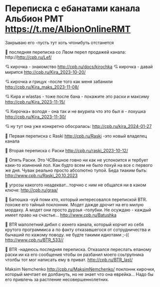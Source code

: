 # Переписка с ебанатами канала Альбион РМТ https://t.me/AlbionOnlineRMT
Закрываю его  -пусть тут хоть чтонибуть отстанется

:japanese_goblin: последняя переписка со Лвом перел продажей канала: http://http://cpb.ru/Lef/

💘 кирочка - знакомство  http://cpb.ru/docs/kirochka
💘 кирочка - давай мирится  http://cpb.ru/Kira_2023-10-20/

💘 кирочка и грицук -после того как меня забанили  http://cpb.ru/Kira_maks_2023-11-08/

💘 Кира и wlastas - тоже после бана  - покажите это раски и максиму http://cpb.ru/Kira_2023-11-15/

💘 Кирочка+ володя - она так и не вкурила что это был я - лохушка http://cpb.ru/Kira_2023-11-30/ 

💘 ну тут она уже конкретно обосралась: http://cpb.ru/kira_2024-01-27


:japanese_goblin: Первая переписка с Raski  http://cpb.ru/Raski -это новый владелец канала

:japanese_goblin: Вторая переписка с Раски http://cpb.ru/raski_2023-10-12/

:japanese_goblin: Опять Раски. Это ЧСВешное говно ни как не успокоится и тербует каки-то изинений лол. Как будто  всем не было похуй на все с первого же дня. Чувак реально просто абсолютно тупой. Беда тиаким быть: http://www.cpb.ru/Raski_20.10.2023

:japanese_goblin: угрозы какогото неадекват...торчно с ним не общался  ни в каком ключе: http://cpb.ru/graa/

:japanese_goblin: Батюшка -хуй поми кто, который интересовался перепиской BTR. похоже его тайный поклонник. Модет дажде дрочит на его милую мордаху. А модет они просто дурзья -голубки. Не осуждаю - каждый имеет право на счастье... http://www.cpb.ru/Batushka

:japanese_goblin: BTR малолетний дибил с ихнего канала, который корчит из себя крутого программиса а по факту отказавшегося от сотрудничества и бычаший по кажому поводу. не будте такими идиотами ;-(( http://www.cpb.ru/BTR_533//

:japanese_goblin: BTR -надеюсь последняя переписка. Отказался переслать епаному раски ии ка его сообщения чтобы он разбанил моего соьтрулника чтолбы тот мог написать ему в приват. http://cpb.ru/BTR_last/

Maksim Nemchenko http://cpb.ru/MaksimNemchenko/ поклоннк кирочки, который мечтает ее долбануть, но не знает что она еврейка... Надо бы его привлечь за растление несовершеннолетних.
